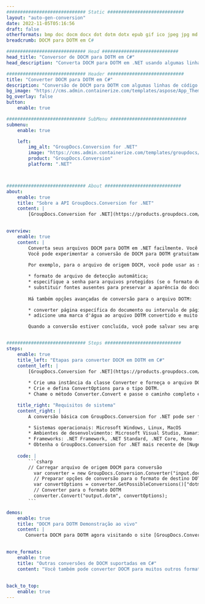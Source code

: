 ```yaml
---
############################# Static ############################
layout: "auto-gen-conversion"
date: 2022-11-05T05:16:56
draft: false
otherformats: bmp doc docm docx dot dotm dotx epub gif ico jpeg jpg md odt ott pdf png psd rtf tex tif tiff txt xps
breadcrumb: DOCM para DOTM em C#

############################# Head ############################
head_title: "Conversor de DOCM para DOTM em C#"
head_description: "Converta DOCM para DOTM em .NET usando algumas linhas de código. Use a API de conversão de documentos do GroupDocs para converter mais de 160 formatos de arquivo."

############################# Header ############################
title: "Converter DOCM para DOTM em C#"
description: "Conversão de DOCM para DOTM com algumas linhas de código .NET"
bg_image: "https://cms.admin.containerize.com/templates/aspose/App_Themes/V3/images/bg/header1.png"
bg_overlay: false
button:
    enable: true

############################# SubMenu ############################
submenu:
    enable: true

    left:
        img_alt: "GroupDocs.Conversion for .NET"
        image: "https://cms.admin.containerize.com/templates/groupdocs/images/product-logos/90x90-noborder/groupdocs-conversion-net.png"
        product: "GroupDocs.Conversion"
        platform: ".NET"



############################# About ############################
about:
    enable: true
    title: "Sobre a API GroupDocs.Conversion for .NET"
    content: |
        [GroupDocs.Conversion for .NET](https://products.groupdocs.com/conversion/net/) pode ser usado para converter Microsoft Word, Excel, PowerPoint, PDF, Visio e outros formatos. GroupDocs.Conversion é uma API independente que é adequada para sistemas internos e de back-end onde é necessário alto desempenho. Não depende de nenhum software como Microsoft ou Open Office.
    

overview:
    enable: true
    content: |
        Converta seus arquivos DOCM para DOTM em .NET facilmente. Você pode usar apenas algumas linhas de código C# em qualquer plataforma de sua escolha, como - Windows, Linux, macOS.
        Você pode experimentar a conversão de DOCM para DOTM gratuitamente e avaliar a qualidade dos resultados da conversão. Juntamente com cenários de conversão de arquivo simples, você pode tentar opções mais avançadas para carregar o arquivo de origem DOCM e para salvar o resultado de saída DOTM. 
        
        Por exemplo, para o arquivo de origem DOCM, você pode usar as seguintes opções de carregamento:

        * formato de arquivo de detecção automática;
        * especifique a senha para arquivos protegidos (se o formato de arquivo suportar);
        * substituir fontes ausentes para preservar a aparência do documento.
        
        Há também opções avançadas de conversão para o arquivo DOTM:

        * converter página específica do documento ou intervalo de páginas;
        * adicione uma marca d'água ao arquivo DOTM convertido e muito mais.

        Quando a conversão estiver concluída, você pode salvar seu arquivo DOTM no caminho do arquivo local ou em qualquer armazenamento de terceiros, como FTP, Amazon S3, Google Drive, Dropbox etc. Observe - para converter DOCM para {{ TO}} não há necessidade de nenhum software adicional instalado - como MS Office, Open Office, Adobe Acrobat Reader etc.


############################# Steps ############################
steps:
    enable: true
    title_left: "Etapas para converter DOCM em DOTM em C#"
    content_left: |
        [GroupDocs.Conversion for .NET](https://products.groupdocs.com/conversion/net/) torna mais fácil para os desenvolvedores converter um arquivo DOCM para DOTM com algumas linhas de código.
        
        * Crie uma instância da classe Converter e forneça o arquivo DOCM com o caminho completo
        * Crie e defina ConvertOptions para o tipo DOTM.
        * Chame o método Converter.Convert e passe o caminho completo e o formato (DOTM) como parâmetro

    title_right: "Requisitos de sistema"
    content_right: |
        A conversão básica com GroupDocs.Conversion for .NET pode ser feita em apenas algumas etapas simples. Nossas APIs são suportadas em todas as principais plataformas e sistemas operacionais. Antes de executar o código abaixo, certifique-se de ter os seguintes pré-requisitos instalados em seu sistema.

        * Sistemas operacionais: Microsoft Windows, Linux, MacOS
        * Ambientes de desenvolvimento: Microsoft Visual Studio, Xamarin, MonoDevelop
        * Frameworks: .NET Framework, .NET Standard, .NET Core, Mono
        * Obtenha o GroupDocs.Conversion for .NET mais recente de [Nuget](https://www.nuget.org/packages/groupdocs.conversion)
         
    code: |
        ```csharp    
        // Carregar arquivo de origem DOCM para conversão
          var converter = new GroupDocs.Conversion.Converter("input.docm");
          // Preparar opções de conversão para o formato de destino DOTM
          var convertOptions = converter.GetPossibleConversions()["dotm"].ConvertOptions;
          // Converter para o formato DOTM
          converter.Convert("output.dotm", convertOptions);
        ```

demos:
    enable: true
    title: "DOCM para DOTM Demonstração ao vivo"
    content: |
       Converta DOCM para DOTM agora visitando o site [GroupDocs.Conversion App](https://products.groupdocs.app/conversion/family). A demonstração online tem as seguintes vantagens
          

more_formats:
    enable: true
    title: "Outras conversões de DOCM suportadas em C#"
    content: "Você também pode converter DOCM para muitos outros formatos de arquivo. Por favor, veja a lista abaixo."
       
       
back_to_top:
    enable: true
---
```

